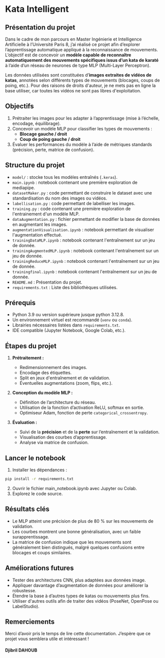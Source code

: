 # Kata Intelligent

## **Présentation du projet**

Dans le cadre de mon parcours en Master Ingénierie et Intelligence Artificielle à l’Université Paris 8, j’ai réalisé ce projet afin d’explorer l’apprentissage automatique appliqué à la reconnaissance de mouvements. L’objectif est de concevoir un **modèle capable de reconnaître automatiquement des mouvements spécifiques issus d’un kata de karaté** à l’aide d’un réseau de neurones de type MLP (Multi-Layer Perceptron).

Les données utilisées sont constituées d’**images extraites de vidéos de katas**, annotées selon différents types de mouvements (blocages, coups de poing, etc.).
Pour des raisons de droits d'auteur, je ne mets pas en ligne la base utiliser, car toutes les vidéos ne sont pas libres d'exploitation. 

## **Objectifs**
1. Prétraiter les images pour les adapter à l’apprentissage (mise à l’échelle, encodage, équilibrage).
2. Concevoir un modèle MLP pour classifier les types de mouvements :
   - **Blocage gauche / droit**
   - **Coup de poing gauche / droit**
3. Évaluer les performances du modèle à l’aide de métriques standards (précision, perte, matrice de confusion).


## **Structure du projet**

- `model/` : stocke tous les modèles entraînés (`.keras`).
- `main.ipynb` : notebook contenant une première exploration de mediapipe.
- `datasetMaker.py` : code permettant de construire le dataset avec une standardisation du nom des images ou vidéos.
- `labellisation.py` : code permettant de labelliser les images. 
- `training.py` : code contenant une première exploration de l'entrainement d'un modèle MLP.
- `dataAugmentation.py` : fichier permettant de modifier la base de données en augmentant les images. 
- `augmentationVisualisation.ipynb` : notebook permettant de visualiser l'augmentation effectué.
- `trainingDataMLP.ipynb` : notebook contenant l'entraînement sur un jeu de donnée.
- `trainingAugmentedMLP.ipynb` : notebook contenant l'entraînement sur un jeu de donnée.
- `trainingReduceMLP.ipynb` : notebook contenant l'entraînement sur un jeu de donnée.
- `trainingfinal.ipynb` :  notebook contenant l'entraînement sur un jeu de donnée.
- `README.md` : Présentation du projet.
- `requirements.txt` : Liste des bibliothèques utilisées.

## **Prérequis**

- Python 3.9 ou version supérieure jusque python 3.12.8.
- Un environnement virtuel est recommandé (`venv` ou `conda`).
- Librairies nécessaires listées dans `requirements.txt`.
- IDE compatible (Jupyter Notebook, Google Colab, etc.).

## **Étapes du projet**

1. **Prétraitement :**
   - Redimensionnement des images.
   - Encodage des étiquettes.
   - Split en jeux d'entraînement et de validation.
   - Éventuelles augmentations (zoom, flips, etc.).

2. **Conception du modèle MLP :**
   - Définition de l’architecture du réseau.
   - Utilisation de la fonction d’activation ReLU, softmax en sortie.
   - Optimiseur Adam, fonction de perte `categorical_crossentropy`.

3. **Évaluation :**
   - Suivi de la **précision** et de la **perte** sur l’entraînement et la validation.
   - Visualisation des courbes d’apprentissage.
   - Analyse via matrice de confusion.

## **Lancer le notebook**
1. Installer les dépendances :
```bash
pip install -r requirements.txt 
```
2. Ouvrir le fichier main_notebook.ipynb avec Jupyter ou Colab.
3. Explorez le code source.

## **Résultats clés**
   - Le MLP atteint une précision de plus de 80 % sur les mouvements de validation.
   - Les courbes montrent une bonne généralisation, avec un faible surapprentissage.
   - La matrice de confusion indique que les mouvements sont généralement bien distingués, malgré quelques confusions entre blocages et coups similaires.

## **Améliorations futures**
   - Tester des architectures CNN, plus adaptées aux données image.
   - Appliquer davantage d’augmentation de données pour améliorer la robustesse.
   - Étendre la base à d’autres types de katas ou mouvements plus fins.
   - Utiliser d'autres outils afin de traiter des vidéos (PoseNet, OpenPose ou LabelStudio). 

## Remerciements
Merci d’avoir pris le temps de lire cette documentation. J’espère que ce projet vous semblera utile et intéressant !

#### Djibril DAHOUB 
